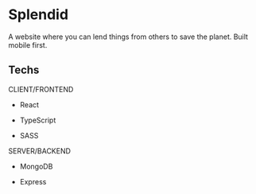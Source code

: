 # Splendid

A website where you can lend things from others to save the planet. Built mobile first.

## Techs

CLIENT/FRONTEND

- React

- TypeScript

- SASS

SERVER/BACKEND

- MongoDB

- Express
